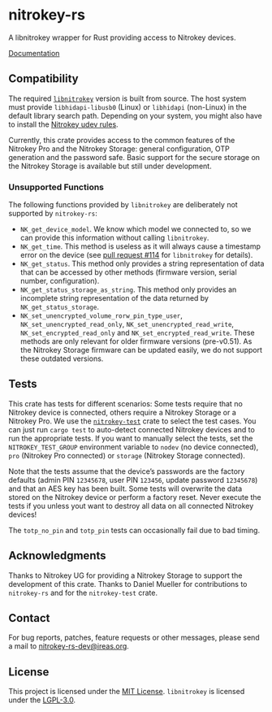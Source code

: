 # nitrokey-rs

A libnitrokey wrapper for Rust providing access to Nitrokey devices.

[Documentation][]

## Compatibility

The required [`libnitrokey`][] version is built from source.  The host system
must provide `libhidapi-libusb0` (Linux) or `libhidapi` (non-Linux) in the
default library search path.  Depending on your system, you might also have to
install the [Nitrokey udev rules][].

Currently, this crate provides access to the common features of the Nitrokey
Pro and the Nitrokey Storage:  general configuration, OTP generation and the
password safe.  Basic support for the secure storage on the Nitrokey Storage is
available but still under development.

### Unsupported Functions

The following functions provided by `libnitrokey` are deliberately not
supported by `nitrokey-rs`:

- `NK_get_device_model`.  We know which model we connected to, so we can
  provide this information without calling `libnitrokey`.
- `NK_get_time`.  This method is useless as it will always cause a timestamp
  error on the device (see [pull request #114][] for `libnitrokey` for details).
- `NK_get_status`.  This method only provides a string representation of
  data that can be accessed by other methods (firmware version, serial number,
  configuration).
- `NK_get_status_storage_as_string`.  This method only provides an incomplete
  string representation of the data returned by `NK_get_status_storage`.
- `NK_set_unencrypted_volume_rorw_pin_type_user`,
  `NK_set_unencrypted_read_only`, `NK_set_unencrypted_read_write`,
  `NK_set_encrypted_read_only` and `NK_set_encrypted_read_write`.  These
  methods are only relevant for older firmware versions (pre-v0.51).  As the
  Nitrokey Storage firmware can be updated easily, we do not support these
  outdated versions.

## Tests

This crate has tests for different scenarios:  Some tests require that no
Nitrokey device is connected, others require a Nitrokey Storage or a Nitrokey
Pro.  We use the [`nitrokey-test`][] crate to select the test cases.  You can
just run `cargo test` to auto-detect connected Nitrokey devices and to run the
appropriate tests.  If you want to manually select the tests, set the
`NITROKEY_TEST_GROUP` environment variable to `nodev` (no device connected),
`pro` (Nitrokey Pro connected) or `storage` (Nitrokey Storage connected).

Note that the tests assume that the device’s passwords are the factory defaults
(admin PIN `12345678`, user PIN `123456`, update password `12345678`) and that
an AES key has been built.  Some tests will overwrite the data stored on the
Nitrokey device or perform a factory reset.  Never execute the tests if you
unless yout want to destroy all data on all connected Nitrokey devices!

The `totp_no_pin` and `totp_pin` tests can occasionally fail due to bad timing.

## Acknowledgments

Thanks to Nitrokey UG for providing a Nitrokey Storage to support the
development of this crate.  Thanks to Daniel Mueller for contributions to
`nitrokey-rs` and for the `nitrokey-test` crate.

## Contact

For bug reports, patches, feature requests or other messages, please send a
mail to [nitrokey-rs-dev@ireas.org][].

## License

This project is licensed under the [MIT License][].  `libnitrokey` is licensed
under the [LGPL-3.0][].

[Documentation]: https://docs.rs/nitrokey
[Nitrokey udev rules]: https://www.nitrokey.com/documentation/frequently-asked-questions-faq#openpgp-card-not-available
[`libnitrokey`]: https://github.com/nitrokey/libnitrokey
[`nitrokey-test`]: https://github.com/d-e-s-o/nitrokey-test
[nitrokey-rs-dev@ireas.org]: mailto:nitrokey-rs-dev@ireas.org
[pull request #114]: https://github.com/Nitrokey/libnitrokey/pull/114
[MIT license]: https://opensource.org/licenses/MIT
[LGPL-3.0]: https://opensource.org/licenses/lgpl-3.0.html
